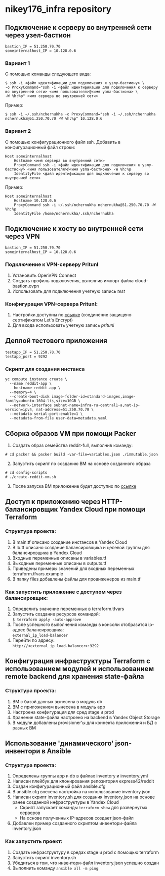 # nikey176_infra repository

Подключение к серверу во внутренней сети через узел-бастион
-----------
```
bastion_IP = 51.250.70.70
someinternalhost_IP = 10.128.0.6
```

### Вариант 1
С помощью команды следующего вида:
```
$ ssh -i <файл идентификации для подключения к узлу-бастиону> \
-o ProxyCommand="ssh -i <файл идентификации для подключения к серверу во внутренней сети> <имя пользователя>@<имя узла-бастиона> \
-W %h:%p" <имя сервера во внутренней сети>
```
Пример:
```
$ ssh -i ~/.ssh/nchernukha -o ProxyCommand="ssh -i ~/.ssh/nchernukha nchernukha@51.250.70.70 -W %h:%p" 10.128.0.6
```
### Вариант 2
С помощью конфигурационного файл ssh. Добавить в конфигурационный файл строки:
```
Host someinternalhost
	Hostname <имя сервера во внутренней сети>
	ProxyCommand ssh -i <файл идентификации для подключения к узлу-бастиону> <имя пользователя>@<имя узла-бастиона> -W %h:%p
	IdentityFile <файл идентификации для подключения к серверу во внутренней сети>
```
Пример:
```
Host someinternalhost
	Hostname 10.128.0.6
	ProxyCommand ssh -i ~/.ssh/nchernukha nchernukha@51.250.70.70 -W %h:%p
	IdentityFile /home/nchernukha/.ssh/nchernukha
```


Подключение к хосту во внутренней сети через VPN
-----------
```
bastion_IP = 51.250.70.70
someinternalhost_IP = 10.128.0.6
```
### Подключение к VPN-серверу Pritunl
1. Установить OpenVPN Connect
2. Создать профиль подключения, выполнив импорт файла cloud-bastion.ovpn
3. Использовать для подключения учетную запись _test_

### Конфигурация VPN-сервера Pritunl:
1. Настройки доступны по [ссылке](https://51.250.70.70.sslip.io/) (соединение защищено сертификатом Let's Encrypt)
2. Для входа использовать учетную запись _pritunl_

Деплой тестового приложения
-----------
```
testapp_IP = 51.250.70.70
testapp_port = 9292
```
### Скрипт для создания инстанса
```
yc compute instance create \
  --name reddit-app \
  --hostname reddit-app \
  --memory=4 \
  --create-boot-disk image-folder-id=standard-images,image-family=ubuntu-1604-lts,size=10GB \
  --network-interface subnet-name=infra-ru-central1-a,nat-ip-version=ipv4, nat-address=51.250.70.70 \
  --metadata serial-port-enable=1 \
  --metadata-from-file user-data=metadata.yaml
```

Сборка образов VM при помощи Packer
-----------
1. Создать образ семейства reddit-full, выполнив команду:
```
# cd packer && packer build -var-file=variables.json ./immutable.json
```
2. Запустить скрипт по созданию ВМ на основе созданного образа
```
# cd config-scripts
# ./create-reddit-vm.sh
```
3. После запуска ВМ приложение будет доступно по [ссылке](http://51.250.70.70:9292/)

Доступ к приложению через HTTP-балансировщик Yandex Cloud при помощи Terraform
-----------
### Структура проекта:

1. В main.tf описано создание инстансов в Yandex Cloud
2. В lb.tf описано создание балансировщика и целевой группы для балансировщика в Yandex Cloud
3. Входные переменные описаны в variables.tf
3. Выходные переменные описаны в outputs.tf
4. Приведены примеры значений для входных переменных terraform.tfvars.example
5. В папку files добавлены файлы для провиженеров из main.tf

### Как запустить приложение с доступом через балансировщик:

1. Определить значение переменных в terraform.tfvars
2. Запустить создание ресурсов командой:  
`$ terraform apply -auto-approve`
3. После успешного выполнения команды в консоли отобразится ip-адрес балансировщика:  
`external_ip_load-balancer`
5. Перейти по адресу:  
`http://<external_ip_load-balancer>:9292`

Конфигурация инфраструктуры Terraform с использованием модулей и использованием remote backend для хранения state-файла
-----------
### Структура проекта:

1. ВМ с базой данных вынесена в модуль db
2. ВМ с приложением вынесена в модуль app
3. Настроена конфигурация для сред stage и prod
4. Хранение state-файла настроено на backend в Yandex Object Storage
5. В модули добавлены provisioner'ы для коннекта приложения и БД с разных ВМ

Использование 'динамического' json-инвентори в Ansible
-----------
### Структура проекта:

1. Определены группы app и db в файлах inventory и inventory.yml
2. Написан плейбук для клонирования репозитория express42/reddit
3. Создан конфигурационный файл ansible.cfg
4. В ansible.cfg внесена настройка на использование inventory.json
5. Написан скрипт inventory.sh для создания inventory.json на основе ранее созданной инфраструктуры в Yandex Cloud
	- Скрипт запускает команды `terraform show` для развернутых серверов
	- На основе полученных IP-адресов создает json-файл
6. Добавлен пример созданного скриптом инвентори-файла inventory.json

### Как запустить проект:

1. Создать инфраструктуру в средах stage и prod с помощью terraform
2. Запустить скрипт inventory.sh
3. Убедиться в том, что инвентори-файл inventory.json успешно создан
4. Выполнить команду
`ansible all -m ping`
